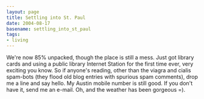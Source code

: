```yaml
---
layout: page
title: Settling into St. Paul
date: 2004-08-17
basename: settling_into_st_paul
tags:
- living
---
```


We're now 85% unpacked, though the place is still a mess. Just got library cards
and using a public library Internet Station for the first time ever, very
exciting you know. So if anyone's reading, other than the viagra and cialis
spam-bots (they flood old blog entries with spurious spam comments), drop me a
line and say hello. My Austin mobile number is still good. If you don't have it,
send me an e-mail. Oh, and the weather has been gorgeous =).
